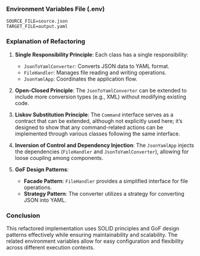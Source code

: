 
### Environment Variables File (.env)

```dotenv
SOURCE_FILE=source.json
TARGET_FILE=output.yaml
```

### Explanation of Refactoring

1. **Single Responsibility Principle**: Each class has a single responsibility:
   - `JsonToYamlConverter`: Converts JSON data to YAML format.
   - `FileHandler`: Manages file reading and writing operations.
   - `JsonYamlApp`: Coordinates the application flow.

2. **Open-Closed Principle**: The `JsonToYamlConverter` can be extended to include more conversion types (e.g., XML) without modifying existing code.

3. **Liskov Substitution Principle**: The `Command` interface serves as a contract that can be extended, although not explicitly used here; it’s designed to show that any command-related actions can be implemented through various classes following the same interface.

4. **Inversion of Control and Dependency Injection**: The `JsonYamlApp` injects the dependencies (`FileHandler` and `JsonToYamlConverter`), allowing for loose coupling among components.

5. **GoF Design Patterns**: 
   - **Facade Pattern**: `FileHandler` provides a simplified interface for file operations.
   - **Strategy Pattern**: The converter utilizes a strategy for converting JSON into YAML.

### Conclusion

This refactored implementation uses SOLID principles and GoF design patterns effectively while ensuring maintainability and scalability. The related environment variables allow for easy configuration and flexibility across different execution contexts. 